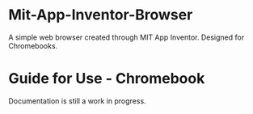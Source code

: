 # Mit-App-Inventor-Browser
A simple web browser created through MIT App Inventor. Designed for Chromebooks.

# Guide for Use - Chromebook
Documentation is still a work in progress.
